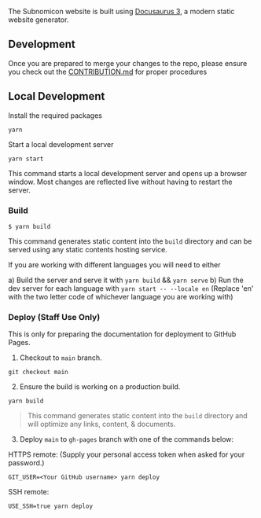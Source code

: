 The Subnomicon website is built using [Docusaurus 3](https://docusaurus.io/), a modern static website generator.

## Development

Once you are prepared to merge your changes to the repo, please ensure you check out the [CONTRIBUTION.md](/.github/CONTRIBUTION.md) for proper procedures

## Local Development

Install the required packages
```
yarn
```

Start a local development server
```
yarn start
```
This command starts a local development server and opens up a browser window. Most changes are reflected live without having to restart the server.
### Build

```
$ yarn build
```

This command generates static content into the `build` directory and can be served using any static contents hosting service.

If you are working with different languages you will need to either 

a) Build the server and serve it with `yarn build` && `yarn serve`
b) Run the dev server for each language with `yarn start -- --locale en` (Replace 'en' with the two letter code of whichever language you are working with)

### Deploy (Staff Use Only)

This is only for preparing the documentation for deployment to GitHub Pages.


1. Checkout to `main` branch.
```
git checkout main
```

2. Ensure the build is working on a production build.
```
yarn build
```
> This command generates static content into the `build` directory and will optimize any links, content, & documents.

3. Deploy `main` to `gh-pages` branch with one of the commands below:

HTTPS remote:
(Supply your personal access token when asked for your password.)
```
GIT_USER=<Your GitHub username> yarn deploy
```

SSH remote:
```
USE_SSH=true yarn deploy
```
